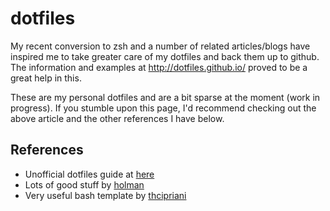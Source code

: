 # dotfiles

My recent conversion to zsh and a number of related articles/blogs have inspired me to take greater care of my dotfiles and back them up to github. The information and examples at http://dotfiles.github.io/ proved to be a great help in this. 

These are my personal dotfiles and are a bit sparse at the moment (work in progress). If you stumble upon this page, I'd recommend checking out the above article and the other references I have below. 

## References

- Unofficial dotfiles guide at [here](http://dotfiles.github.io)
- Lots of good stuff by [holman](https://github.com/holman)
- Very useful bash template by [thcipriani](https://github.com/thcipriani)
